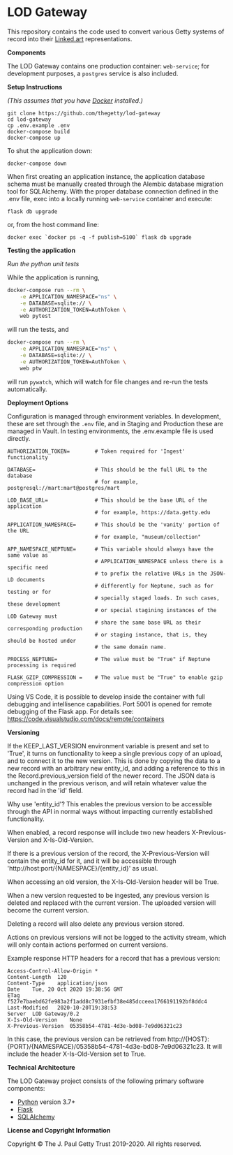 # LOD Gateway

This repository contains the code used to convert various Getty systems of record into their [Linked.art](http://www.linked.art) representations.

**Components**

The LOD Gateway contains one production container: `web-service`; for development purposes, a `postgres` service is also included.

**Setup Instructions**

_(This assumes that you have [Docker](https://www.docker.com/products/docker-desktop) installed.)_

    git clone https://github.com/thegetty/lod-gateway
    cd lod-gateway
    cp .env.example .env
    docker-compose build
    docker-compose up

To shut the application down:

    docker-compose down

When first creating an application instance, the application database schema must be manually created through the Alembic database migration tool for SQLAlchemy. With the proper database connection defined in the .env file, exec into a locally running `web-service` container and execute:

    flask db upgrade

or, from the host command line:

    docker exec `docker ps -q -f publish=5100` flask db upgrade

**Testing the application**

_Run the python unit tests_

While the application is running,

```bash
docker-compose run --rm \
    -e APPLICATION_NAMESPACE="ns" \
    -e DATABASE=sqlite:// \
    -e AUTHORIZATION_TOKEN=AuthToken \
    web pytest
```
will run the tests, and

```bash
docker-compose run --rm \
    -e APPLICATION_NAMESPACE="ns" \
    -e DATABASE=sqlite:// \
    -e AUTHORIZATION_TOKEN=AuthToken \
    web ptw
```

will run `pywatch`, which will watch for file changes and re-run the tests automatically.


**Deployment Options**

Configuration is managed through environment variables.  In development, these are set through the `.env` file, and in Staging and Production these are managed in Vault.  In testing environments, the .env.example file is used directly.

```
AUTHORIZATION_TOKEN=        # Token required for 'Ingest' functionality

DATABASE=                   # This should be the full URL to the database
                            # for example, postgresql://mart:mart@postgres/mart

LOD_BASE_URL=               # This should be the base URL of the application
                            # for example, https://data.getty.edu

APPLICATION_NAMESPACE=      # This should be the 'vanity' portion of the URL
                            # for example, "museum/collection"

APP_NAMESPACE_NEPTUNE=      # This variable should always have the same value as
                            # APPLICATION_NAMESPACE unless there is a specific need
                            # to prefix the relative URLs in the JSON-LD documents
                            # differently for Neptune, such as for testing or for
                            # specially staged loads. In such cases, these development
                            # or special stagining instances of the LOD Gateway must
                            # share the same base URL as their corresponding production
                            # or staging instance, that is, they should be hosted under
                            # the same domain name.

PROCESS_NEPTUNE=            # The value must be "True" if Neptune processing is required

FLASK_GZIP_COMPRESSION =    # The value must be "True" to enable gzip compression option
```

Using VS Code, it is possible to develop inside the container with full debugging and intellisence capabilities. Port 5001 is opened for remote debugging of the Flask app. For details see: https://code.visualstudio.com/docs/remote/containers

**Versioning**

If the KEEP_LAST_VERSION environment variable is present and set to 'True', it turns on functionality to keep a single previous copy of an upload, and to connect it to the new version. This is done by copying the data to a new record with an arbitrary new entity_id, and adding a reference to this in the Record.previous_version field of the newer record. The JSON data is unchanged in the previous verison, and will retain whatever value the record had in the 'id' field.

Why use 'entity_id'?
This enables the previous version to be accessible through the API in normal ways without impacting currently established functionality.

When enabled, a record response will include two new headers X-Previous-Version and X-Is-Old-Version.

If there is a previous version of the record, the X-Previous-Version will contain the entity_id for it, and it will be accessible through 'http://host:port/{NAMESPACE}/{entity_id}' as usual.

When accessing an old version, the X-Is-Old-Version header will be True.

When a new version requested to be ingested, any previous version is deleted and replaced with the current version.
The uploaded version will become the current version.

Deleting a record will also delete any previous version stored.

Actions on previous versions will not be logged to the activity stream, which will only contain actions performed on
current versions.

Example response HTTP headers for a record that has a previous version:

    Access-Control-Allow-Origin *
    Content-Length  120
    Content-Type    application/json
    Date    Tue, 20 Oct 2020 19:38:56 GMT
    ETag    f527e7baebd62fe983a2f1add8c7931efbf38e485dcceea1766191192bf8ddc4
    Last-Modified   2020-10-20T19:38:53
    Server  LOD Gateway/0.2
    X-Is-Old-Version    None
    X-Previous-Version  05358b54-4781-4d3e-bd08-7e9d06321c23

In this case, the previous version can be retrieved from http://{HOST}:{PORT}/{NAMESPACE}/05358b54-4781-4d3e-bd08-7e9d06321c23. It will include the header X-Is-Old-Version set to True.

**Technical Architecture**

The LOD Gateway project consists of the following primary software components:

- [Python](https://www.python.org) version 3.7+
- [Flask](http://flask.pocoo.org)
- [SQLAlchemy](https://www.sqlalchemy.org)


**License and Copyright Information**

Copyright © The J. Paul Getty Trust 2019-2020. All rights reserved.
